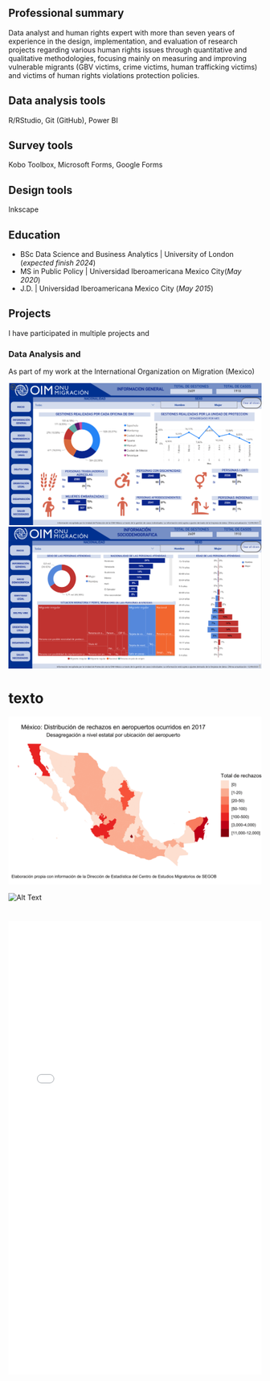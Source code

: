 ## Professional summary

Data analyst and human rights expert with more than seven years of experience in the design, implementation, and evaluation of research projects regarding various human rights issues through quantitative and qualitative methodologies, focusing mainly on measuring and improving vulnerable migrants (GBV victims, crime victims, human trafficking victims) and victims of human rights violations protection policies.

## Data analysis tools
R/RStudio, Git (GitHub), Power BI

## Survey tools
Kobo Toolbox, Microsoft Forms, Google Forms

## Design tools
Inkscape

## Education
- BSc Data Science and Business Analytics | University of London (_expected finish 2024_)
- MS in Public Policy | Universidad Iberoamericana Mexico City(_May 2020_)
- J.D. |  Universidad Iberoamericana Mexico City (_May 2015_)


## Projects

I have participated in multiple projects and 

### Data Analysis and 

As part of my work at the International Organization on Migration (Mexico)

![Alt Text](/docs/assets/images/dashboard_1.png)
![Alt Text](/docs/assets/images/dashboard_2.png)

# texto


![Airport rejections in Mexico](/docs/assets/images/gif_aeropuertos_200.gif)


 
![Alt Text](https://media.giphy.com/media/vFKqnCdLPNOKc/giphy.gif)


# <iframe src="/docs/assets/images/red_actores_sistema_justicia.html" height="900px" width="100%" style="border:none;"></iframe


<iframe src="/docs/assets/images/mapa.html" height="500px" width="100%" style="border:none;"></iframe
